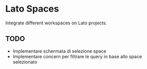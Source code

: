 # Lato Spaces
Integrate different workspaces on Lato projects.

## TODO

- Implementare schermata di selezione space
- Implementare concern per filtrare le query in base allo space selezionato